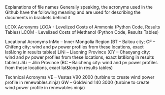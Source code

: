 Explanations of file names
Generally speaking, the acronyms used in the Github have the following meaning and are used for describing the documents in brackets behind it

LCOX Acronyms
LCOA - Levelized Costs of Ammonia (Python Code, Results Tables)
LCOM - Levelized Costs of Methanol (Python Code, Results Tables)

Locational Acronyms
InMo – Inner Mongolia Region (BT – Baitou city; CF – Chifeng city: wind and pv power profiles from these locations, exact lat&long in results tables)
LiNi – Liaoning Province (CY – Chaoyang city: wind and pv power profiles from these locations, exact lat&long in results tables)
JiLi – Jilin Province (BC – Baicheng city: wind and pv power profiles from these locations, exact lat&long in results tables)

Technical Acronyms
VE – Vestas V90 2000 (turbine to create wind power profile in renewables.ninja)
GW – Goldwind 140 3000 (turbine to create wind power profile in renewables.ninja)
